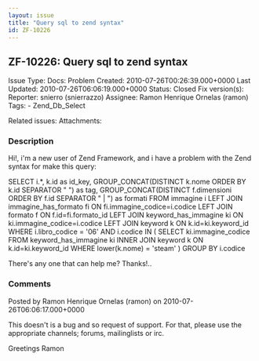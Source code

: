 ```yaml
---
layout: issue
title: "Query sql to zend syntax"
id: ZF-10226
---
```


ZF-10226: Query sql to zend syntax
----------------------------------

 Issue Type: Docs: Problem Created: 2010-07-26T00:26:39.000+0000 Last Updated: 2010-07-26T06:06:19.000+0000 Status: Closed Fix version(s): 
 Reporter:  snierro (snierrazzo)  Assignee:  Ramon Henrique Ornelas (ramon)  Tags: - Zend\_Db\_Select
 
 Related issues: 
 Attachments: 
### Description

Hi!, i'm a new user of Zend Framework, and i have a problem with the Zend syntax for make this query:

SELECT i.\*, k.id as id\_key, GROUP\_CONCAT(DISTINCT k.nome ORDER BY k.id SEPARATOR " ") as tag, GROUP\_CONCAT(DISTINCT f.dimensioni ORDER BY f.id SEPARATOR " | ") as formati FROM immagine i LEFT JOIN immagine\_has\_formato fi ON fi.immagine\_codice=i.codice LEFT JOIN formato f ON f.id=fi.formato\_id LEFT JOIN keyword\_has\_immagine ki ON ki.immagine\_codice=i.codice LEFT JOIN keyword k ON k.id=ki.keyword\_id WHERE i.libro\_codice = '06' AND i.codice IN ( SELECT ki.immagine\_codice FROM keyword\_has\_immagine ki INNER JOIN keyword k ON k.id=ki.keyword\_id WHERE lower(k.nome) = 'steam' ) GROUP BY i.codice

There's any one that can help me? Thanks!..

 

 

### Comments

Posted by Ramon Henrique Ornelas (ramon) on 2010-07-26T06:06:17.000+0000

This doesn't is a bug and so request of support. For that, please use the appropriate channels; forums, mailinglists or irc.

Greetings Ramon

 

 